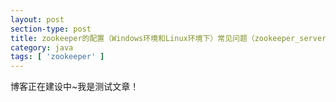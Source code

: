 ```yaml
---
layout: post
section-type: post
title: zookeeper的配置（Windows环境和Linux环境下）常见问题（zookeeper_server.pid: No such file or directory）解决
category: java
tags: [ 'zookeeper' ]
---
```


博客正在建设中~我是测试文章！